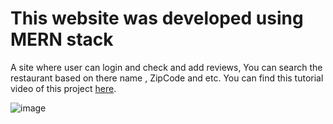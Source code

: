 # This website was developed using MERN stack

A site where user can login and check and add reviews, You can search the restaurant based on there name , ZipCode and etc. You can find this tutorial video of this project [here](https://www.youtube.com/watch?v=mrHNSanmqQ4&t=7459s).

![image](https://user-images.githubusercontent.com/45243489/134789353-e77857bf-3a44-4770-bcbf-6c53a34a3075.png)

